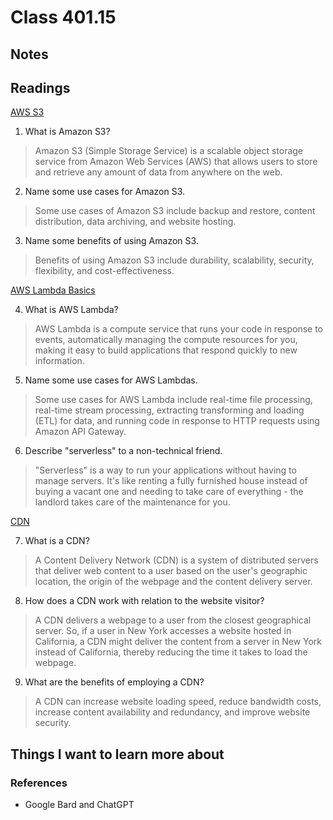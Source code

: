 # Class 401.15

## Notes

## Readings
[AWS S3](https://aws.amazon.com/s3/)

1. What is Amazon S3?
> Amazon S3 (Simple Storage Service) is a scalable object storage service from Amazon Web Services (AWS) that allows users to store and retrieve any amount of data from anywhere on the web.

2. Name some use cases for Amazon S3.
> Some use cases of Amazon S3 include backup and restore, content distribution, data archiving, and website hosting. 

3. Name some benefits of using Amazon S3.
> Benefits of using Amazon S3 include durability, scalability, security, flexibility, and cost-effectiveness. 

[AWS Lambda Basics](https://www.serverless.com/aws-lambda)

4. What is AWS Lambda?
> AWS Lambda is a compute service that runs your code in response to events, automatically managing the compute resources for you, making it easy to build applications that respond quickly to new information.

5. Name some use cases for AWS Lambdas.
> Some use cases for AWS Lambda include real-time file processing, real-time stream processing, extracting transforming and loading (ETL) for data, and running code in response to HTTP requests using Amazon API Gateway.

6. Describe "serverless" to a non-technical friend.
> "Serverless" is a way to run your applications without having to manage servers. It's like renting a fully furnished house instead of buying a vacant one and needing to take care of everything - the landlord takes care of the maintenance for you.

[CDN](https://cyberhoot.com/cybrary/content-delivery-network-cdn/)

7. What is a CDN?
> A Content Delivery Network (CDN) is a system of distributed servers that deliver web content to a user based on the user's geographic location, the origin of the webpage and the content delivery server.

8. How does a CDN work with relation to the website visitor?
> A CDN delivers a webpage to a user from the closest geographical server. So, if a user in New York accesses a website hosted in California, a CDN might deliver the content from a server in New York instead of California, thereby reducing the time it takes to load the webpage.

9. What are the benefits of employing a CDN?
> A CDN can increase website loading speed, reduce bandwidth costs, increase content availability and redundancy, and improve website security.

## Things I want to learn more about

### References
- Google Bard and ChatGPT
